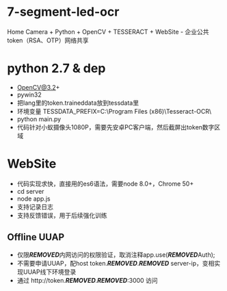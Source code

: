 # 7-segment-led-ocr
Home Camera + Python + OpenCV + TESSERACT + WebSite - 企业公共token（RSA、OTP）网络共享

# python 2.7 & dep
- OpenCV@3.2+
- pywin32
- 把lang里的token.traineddata放到tessdata里
- 环境变量 TESSDATA_PREFIX=C:\Program Files (x86)\Tesseract-OCR\
- python main.py
- 代码针对小蚁摄像头1080P，需要先安卓PC客户端，然后截屏出token数字区域

# WebSite
- 代码实现求快，直接用的es6语法，需要node 8.0+，Chrome 50+
- cd server
- node app.js
- 支持记录日志
- 支持反馈错误，用于后续强化训练

## Offline UUAP
- 仅限***REMOVED***内网访问的权限验证，取消注释app.use(***REMOVED***Auth);
- 不需要申请UUAP，配host token.***REMOVED***.***REMOVED*** server-ip，变相实现UUAP线下环境登录
- 通过 http://token.***REMOVED***.***REMOVED***:3000 访问